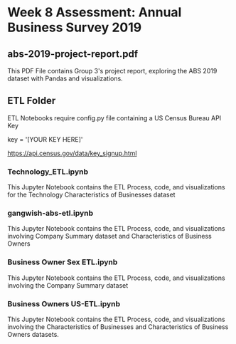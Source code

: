 # Week 8 Assessment: Annual Business Survey 2019

## abs-2019-project-report.pdf

This PDF File contains Group 3's project report, exploring the ABS 2019 dataset with Pandas and visualizations.

## ETL Folder

ETL Notebooks require config.py file containing a US Census Bureau API Key

key = '[YOUR KEY HERE]'

https://api.census.gov/data/key_signup.html

### Technology_ETL.ipynb

This Jupyter Notebook contains the ETL Process, code, and visualizations for the Technology Characteristics of Businesses dataset

### gangwish-abs-etl.ipynb

This Jupyter Notebook contains the ETL Process, code, and visualizations involving Company Summary dataset and Characteristics of Business Owners

### Business Owner Sex ETL.ipynb

This Jupyter Notebook contains the ETL Process, code, and visualizations involving the Company Summary dataset

### Business Owners US-ETL.ipynb

This Jupyter Notebook contains the ETL Process, code, and visualizations involving the Characteristics of Businesses and Characteristics of Business Owners datasets.
